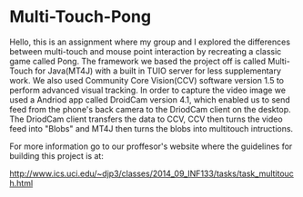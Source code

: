 Multi-Touch-Pong
================
Hello, this is an assignment where my group and I explored the differences between multi-touch and mouse point interaction by recreating a classic game called Pong. The framework we based the project off is called Multi-Touch for Java(MT4J) with a built in TUIO server for less supplementary work. We also used Community Core Vision(CCV) software version 1.5 to perform advanced visual tracking. In order to capture the video image we used a Andriod app called DroidCam version 4.1, which enabled us to send feed from the phone's back camera to the DriodCam client on the desktop. The DriodCam client transfers the data to CCV, CCV then turns the video feed into "Blobs" and MT4J then turns the blobs into multitouch intructions. 

For more information go to our proffesor's website where the guidelines for building this project is at:

http://www.ics.uci.edu/~djp3/classes/2014_09_INF133/tasks/task_multitouch.html
